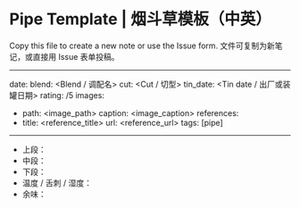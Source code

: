 # Pipe Template | 烟斗草模板（中英）

Copy this file to create a new note or use the Issue form. 文件可复制为新笔记，或直接用 Issue 表单投稿。

---
date: <YYYY-MM-DD>
blend: <Blend / 调配名>
cut: <Cut / 切型>
tin_date: <Tin date / 出厂或装罐日期>
rating: <score>/5
images: 
  - path: <image_path>
    caption: <image_caption>
references:
  - title: <reference_title>
    url: <reference_url>
tags: [pipe]
---

- 上段：
- 中段：
- 下段：
- 温度 / 舌刺 / 湿度：
- 余味：
